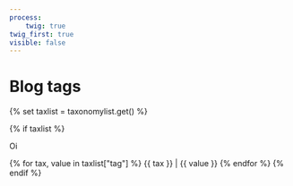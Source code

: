 ```yaml
---
process:
    twig: true
twig_first: true
visible: false
---
```


# Blog tags


{% set taxlist = taxonomylist.get() %}

{% if taxlist %}
<p>Oi</p>
    {% for tax, value in taxlist["tag"] %}
        <a class="label label-rounded">{{ tax }} | {{ value }}</a>
    {% endfor %}
{% endif %}

